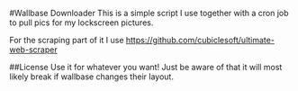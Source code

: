 #Wallbase Downloader
This is a simple script I use together with a cron job to pull pics for my lockscreen pictures.

For the scraping part of it I use https://github.com/cubiclesoft/ultimate-web-scraper

##License
Use it for whatever you want! Just be aware of that it will most likely break if wallbase changes their layout.
